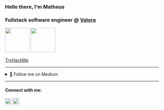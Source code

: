 ### Hello there, I'm Matheus

### Fullstack software engineer @ [Valora](https://valora.digital/en/)

<image width="80" src="https://user-images.githubusercontent.com/23299999/203335882-40e4c8d4-bd28-4a74-b38b-44f32ad0e3e8.png"> <image width="80" src="https://user-images.githubusercontent.com/23299999/203335896-c8feb0cd-82f2-4560-9b29-17c3839a0e13.png">


[TryHackMe](https://tryhackme.com/p/mjes)
<!-- <br/>
[<img align="left" alt="TryHackMe" src="./assets/thm.png" />][thm]
<br/> -->

---

<details>
<summary>📖 Follow me on Medium</summary>
<br/>

<!-- BLOG-POST-LIST:START -->
- [Integrating NextAuth and Azure AD B2C](https://mathantunes.medium.com/integrating-nextauth-and-azure-ad-b2c-4aad907a08cf?source=rss-a884985f8eb1------2)
- [AWS Lambda Authorizer — Validating custom JWT tokens](https://mathantunes.medium.com/aws-lambda-authorizer-validating-custom-jwt-tokens-602fc14df1f0?source=rss-a884985f8eb1------2)
- [Golang game development, a DDD oriented approach](https://mathantunes.medium.com/golang-game-development-a-ddd-oriented-approach-9e25818a0d3d?source=rss-a884985f8eb1------2)
- [TryHackMe — Tony The Tiger Walkthrough](https://mathantunes.medium.com/tryhackme-tony-the-tiger-walkthrough-3255ef921ea9?source=rss-a884985f8eb1------2)
<!-- BLOG-POST-LIST:END -->
</details>

---

#### Connect with me:

[<img align="left" alt="mathantunes | LinkedIn" width="22px" src="https://cdn.jsdelivr.net/npm/simple-icons@v3/icons/linkedin.svg" />][linkedin]
[<img align="left" alt="mathantunes | Medium" width="22px" src="https://cdn.jsdelivr.net/npm/simple-icons@3.0.1/icons/medium.svg" />][medium]


[linkedin]: https://www.linkedin.com/in/matheus-antunes-de-jesus-b81860112/
[thm]: https://tryhackme.com/p/mjes
[medium]: https://mathantunes.medium.com/
